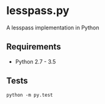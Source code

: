# lesspass.py

A lesspass implementation in Python

## Requirements

- Python 2.7 - 3.5

## Tests

    python -m py.test
